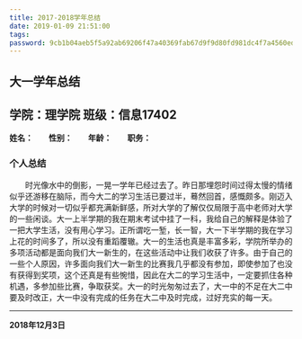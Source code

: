 ```yaml
---
title: 2017-2018学年总结
date: 2019-01-09 21:51:00
tags:
password: 9cb1b04aeb5f5a92ab69206f47a40369fab67d9f9d80fd981dc4f7a4560edabe
---
```

## 大一学年总结
<!--more-->
## 学院：理学院 班级：信息17402
**姓名：**&emsp;&emsp;**性别：**&emsp;&emsp;**年龄：**&emsp;&emsp;**职务：**
### 个人总结
&emsp;&emsp;时光像水中的倒影，一晃一学年已经过去了。昨日那埋怨时间过得太慢的情绪似乎还游移在脑际，而今大二的学习生活已要过半，蓦然回首，感慨颇多。刚迈入大学的时候对一切似乎都充满新鲜感，所对大学的了解仅仅局限于高中老师对大学的一些闲谈。大一上半学期的我在期末考试中挂了一科，我给自己的解释是体验了一把大学生活，没有用心学习。正所谓吃一堑，长一智，大一下半学期的我在学习上花的时间多了，所以没有重蹈覆辙。大一的生活也真是丰富多彩，学院所举办的多项活动都是面向我们大一新生的，在这些活动中让我们收获了许多。由于自己的一些个人原因，许多面向我们大一新生的比赛我几乎都没有参加，即使参加了也没有获得到奖项，这个还真是有些惋惜，因此在大二的学习生活中，一定要抓住各种机遇，多参加些比赛，争取获奖。大一的时光匆匆过去了，大一中的不足在大二中要及时改正，大一中没有完成的任务在大二中及时完成，过好充实的每一天。
***
**2018年12月3日**